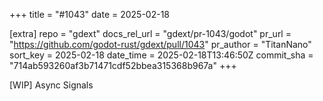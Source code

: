 +++
title = "#1043"
date = 2025-02-18

[extra]
repo = "gdext"
docs_rel_url = "gdext/pr-1043/godot"
pr_url = "https://github.com/godot-rust/gdext/pull/1043"
pr_author = "TitanNano"
sort_key = 2025-02-18
date_time = 2025-02-18T13:46:50Z
commit_sha = "714ab593260af3b71471cdf52bbea315368b967a"
+++

[WIP] Async Signals
